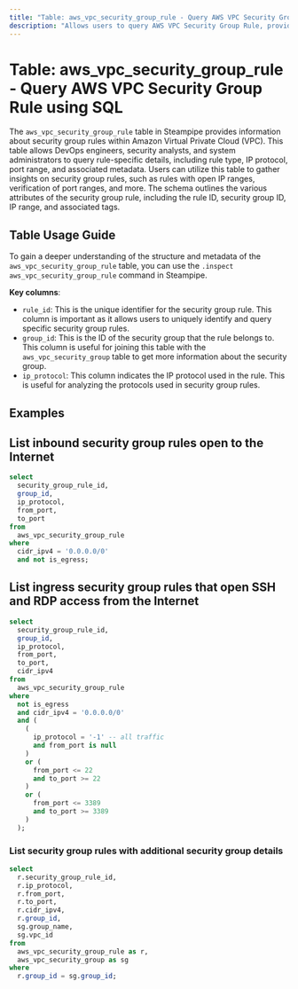 ```yaml
---
title: "Table: aws_vpc_security_group_rule - Query AWS VPC Security Group Rule using SQL"
description: "Allows users to query AWS VPC Security Group Rule, providing detailed information about security group rules within Amazon Virtual Private Cloud (VPC)."
---
```


# Table: aws_vpc_security_group_rule - Query AWS VPC Security Group Rule using SQL

The `aws_vpc_security_group_rule` table in Steampipe provides information about security group rules within Amazon Virtual Private Cloud (VPC). This table allows DevOps engineers, security analysts, and system administrators to query rule-specific details, including rule type, IP protocol, port range, and associated metadata. Users can utilize this table to gather insights on security group rules, such as rules with open IP ranges, verification of port ranges, and more. The schema outlines the various attributes of the security group rule, including the rule ID, security group ID, IP range, and associated tags.

## Table Usage Guide

To gain a deeper understanding of the structure and metadata of the `aws_vpc_security_group_rule` table, you can use the `.inspect aws_vpc_security_group_rule` command in Steampipe.

**Key columns**:

- `rule_id`: This is the unique identifier for the security group rule. This column is important as it allows users to uniquely identify and query specific security group rules.
- `group_id`: This is the ID of the security group that the rule belongs to. This column is useful for joining this table with the `aws_vpc_security_group` table to get more information about the security group.
- `ip_protocol`: This column indicates the IP protocol used in the rule. This is useful for analyzing the protocols used in security group rules.

## Examples

## List inbound security group rules open to the Internet

```sql
select
  security_group_rule_id,
  group_id,
  ip_protocol,
  from_port,
  to_port
from
  aws_vpc_security_group_rule
where
  cidr_ipv4 = '0.0.0.0/0'
  and not is_egress;
```

## List ingress security group rules that open SSH and RDP access from the Internet

```sql
select
  security_group_rule_id,
  group_id,
  ip_protocol,
  from_port,
  to_port,
  cidr_ipv4
from
  aws_vpc_security_group_rule
where
  not is_egress
  and cidr_ipv4 = '0.0.0.0/0'
  and (
    (
      ip_protocol = '-1' -- all traffic
      and from_port is null
    )
    or (
      from_port <= 22
      and to_port >= 22
    )
    or (
      from_port <= 3389
      and to_port >= 3389
    )
  );
```

### List security group rules with additional security group details

```sql
select
  r.security_group_rule_id,
  r.ip_protocol,
  r.from_port,
  r.to_port,
  r.cidr_ipv4,
  r.group_id,
  sg.group_name,
  sg.vpc_id 
from
  aws_vpc_security_group_rule as r,
  aws_vpc_security_group as sg 
where
  r.group_id = sg.group_id;
```
